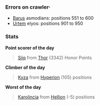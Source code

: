 ### Errors on crawler·
- [Barus](/#/ranking/Barus) asmodians: positions 551 to 600
- [Urtem](/#/ranking/Urtem) elyos: positions 901 to 950


### Stats

**Point scorer of the day**
>[Siiq](/#/character/Thor/1594008) from [Thor](/#/ranking/Thor)  (3342) Honor Points


**Climber of the day**
>[Kyza](/#/character/Hyperion/148513) from [Hyperion](/#/ranking/Hyperion)  (105) positions


**Worst of the day**
>[Karolincia](/#/character/Hellion/195805) from [Hellion](/#/ranking/Hellion)  (-5) positions


